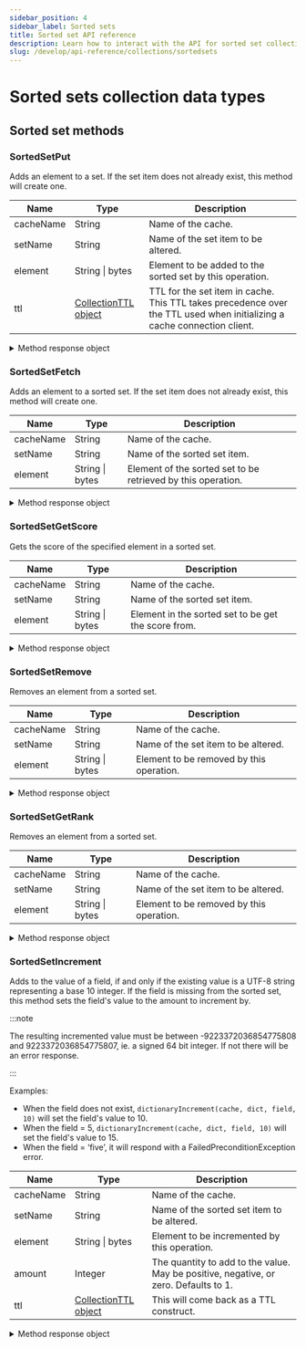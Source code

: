 ```yaml
---
sidebar_position: 4
sidebar_label: Sorted sets
title: Sorted set API reference
description: Learn how to interact with the API for sorted set collection data types in Momento Serverless Cache.
slug: /develop/api-reference/collections/sortedsets
---
```


# Sorted sets collection data types

## Sorted set methods

### SortedSetPut

Adds an element to a set. If the set item does not already exist, this method will create one.

| Name            | Type            | Description                                   |
| --------------- | --------------- | --------------------------------------------- |
| cacheName       | String          | Name of the cache.                            |
| setName         | String          | Name of the set item to be altered. |
| element         | String \| bytes | Element to be added to the sorted set by this operation. |
| ttl             | [CollectionTTL object](./collection-ttl.md) | TTL for the set item in cache. This TTL takes precedence over the TTL used when initializing a cache connection client. |

<details>
  <summary>Method response object</summary>

* Success
* Error

See [response objects](./response-objects.md) for specific information.

</details>

### SortedSetFetch

Adds an element to a sorted set. If the set item does not already exist, this method will create one.

| Name            | Type            | Description                                   |
| --------------- | --------------- | --------------------------------------------- |
| cacheName       | String          | Name of the cache.                            |
| setName         | String          | Name of the sorted set item. |
| element         | String \| bytes | Element of the sorted set to be retrieved by this operation. |

<details>
  <summary>Method response object</summary>

* Success
* Error

See [response objects](./response-objects.md) for specific information.

</details>

### SortedSetGetScore

Gets the score of the specified element in a sorted set.

| Name            | Type            | Description                                   |
| --------------- | --------------- | --------------------------------------------- |
| cacheName       | String          | Name of the cache.                            |
| setName         | String          | Name of the sorted set item. |
| element         | String \| bytes | Element in the sorted set to be get the score from. |

<details>
  <summary>Method response object</summary>

* Success
* Error

See [response objects](./response-objects.md) for specific information.

</details>

### SortedSetRemove

Removes an element from a sorted set.

| Name            | Type            | Description                                   |
| --------------- | --------------- | --------------------------------------------- |
| cacheName       | String          | Name of the cache.                            |
| setName         | String          | Name of the set item to be altered. |
| element         | String \| bytes | Element to be removed by this operation. |

<details>
  <summary>Method response object</summary>

* Success
* Error

See [response objects](./response-objects.md) for specific information.

</details>

### SortedSetGetRank

Removes an element from a sorted set.

| Name            | Type            | Description                                   |
| --------------- | --------------- | --------------------------------------------- |
| cacheName       | String          | Name of the cache.                            |
| setName         | String          | Name of the set item to be altered. |
| element         | String \| bytes | Element to be removed by this operation. |

<details>
  <summary>Method response object</summary>

* Success
* Error

See [response objects](./response-objects.md) for specific information.

</details>

### SortedSetIncrement

Adds to the value of a field, if and only if the existing value is a UTF-8 string representing a base 10 integer. If the field is missing from the sorted set, this method sets the field's value to the amount to increment by.

:::note

The resulting incremented value must be between -9223372036854775808 and 9223372036854775807, ie. a signed 64 bit integer. If not there will be an error response.

:::

Examples:

- When the field does not exist, `dictionaryIncrement(cache, dict, field, 10)` will set the field's value to 10.
- When the field = 5, `dictionaryIncrement(cache, dict, field, 10)` will set the field's value to 15.
- When the field = ‘five’, it will respond with a FailedPreconditionException error.

| Name            | Type            | Description                                   |
| --------------- | --------------- | --------------------------------------------- |
| cacheName       | String          | Name of the cache.                            |
| setName         | String          | Name of the sorted set item to be altered. |
| element         | String \| bytes | Element to be incremented by this operation. |
| amount          | Integer         | The quantity to add to the value. May be positive, negative, or zero. Defaults to 1. |          
| ttl             | [CollectionTTL object](./collection-ttl.md) | This will come back as a TTL construct. |

<details>
  <summary>Method response object</summary>

* Success
* Error

See [response objects](./response-objects.md) for specific information.

</details>
